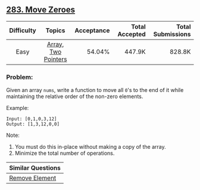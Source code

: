 ## [283. Move Zeroes](https://leetcode.com/problems/move-zeroes/)

| Difficulty | Topics | Acceptance | Total Accepted | Total Submissions |
| :-: | :-: | --: | --: | --: |
| Easy | [Array](https://leetcode.com/tag/array/), [Two Pointers](https://leetcode.com/tag/two-pointers/) | 54.04% | 447.9K | 828.8K |

### Problem:

Given an array `nums`, write a function to move all `0`'s to the end of it while maintaining the relative order of the non-zero elements.

Example:

```
Input: [0,1,0,3,12]
Output: [1,3,12,0,0]
```

Note:

1. You must do this in-place without making a copy of the array.
2. Minimize the total number of operations.

| Similar Questions |
| --- |
| [Remove Element](https://leetcode.com/problems/remove-element/) |
